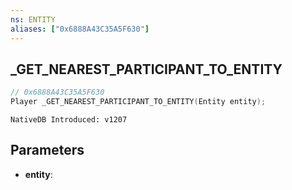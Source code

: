 ```yaml
---
ns: ENTITY
aliases: ["0x6888A43C35A5F630"]
---
```

## _GET_NEAREST_PARTICIPANT_TO_ENTITY

```c
// 0x6888A43C35A5F630
Player _GET_NEAREST_PARTICIPANT_TO_ENTITY(Entity entity);
```

```
NativeDB Introduced: v1207
```

## Parameters
* **entity**:
